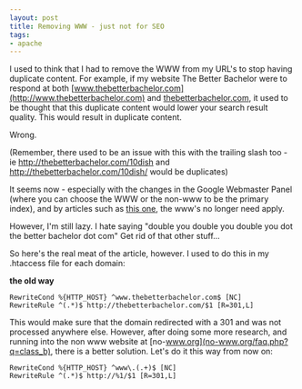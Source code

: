 ```yaml
---
layout: post
title: Removing WWW - just not for SEO
tags:
- apache
---
```


I used to think that I had to remove the WWW from my URL's to stop having duplicate content.  For example, if my website The Better Bachelor were to respond at both [www.thebetterbachelor.com](http://www.thebetterbachelor.com) and [thebetterbachelor.com](http://thebetterbachelor.com), it used to be thought that this duplicate content would lower your search result quality.  This would result in duplicate content.

Wrong.

(Remember, there used to be an issue with this with the trailing slash too - ie http://thebetterbachelor.com/10dish and http://thebetterbachelor.com/10dish/ would be duplicates)

It seems now - especially with the changes in the Google Webmaster Panel (where you can choose the WWW or the non-www to be the primary index), and by articles such as [this one](http://www.practicalecommerce.com/articles/444-SEO-The-Duplicate-Content-Penalty), the www's no longer need apply.

However, I'm still lazy.  I hate saying "double you double you double you dot the better bachelor dot com" Get rid of that other stuff...

So here's the real meat of the article, however.  I used to do this in my .htaccess file for each domain:

**the old way**

    RewriteCond %{HTTP_HOST} ^www.thebetterbachelor.com$ [NC]
    RewriteRule ^(.*)$ http://thebetterbachelor.com/$1 [R=301,L]

This would make sure that the domain redirected with a 301 and was not processed anywhere else.  However, after doing some more research, and running into the non www website at [no-www.org](no-www.org/faq.php?q=class_b), there is a better solution.  Let's do it this way from now on:
    
    RewriteCond %{HTTP_HOST} ^www\.(.+)$ [NC]
    RewriteRule ^(.*)$ http://%1/$1 [R=301,L]
    